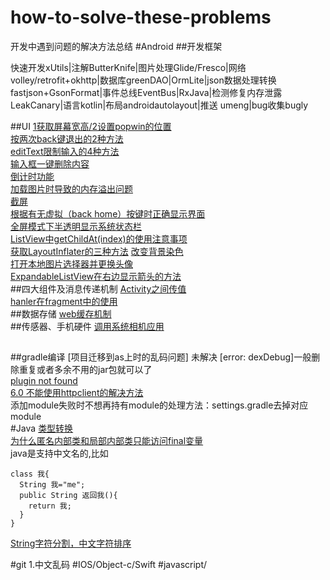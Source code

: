 # how-to-solve-these-problems
开发中遇到问题的解决方法总结
#Android
##开发框架

快速开发xUtils|注解ButterKnife|图片处理Glide/Fresco|网络volley/retrofit+okhttp|数据库greenDAO|OrmLite|json数据处理转换fastjson+GsonFormat|事件总线EventBus|RxJava|检测修复内存泄露 LeakCanary|语言kotlin|布局androidautolayout|推送 umeng|bug收集bugly

##UI
[1获取屏幕宽高/2设置popwin的位置](https://github.com/yan96in/problems/blob/master/getwindow-setpopwin.md)<br>
[按两次back键退出的2种方法](https://github.com/yan96in/problems/blob/master/back.java)<br>
[editText限制输入的4种方法](https://github.com/yan96in/problems/blob/master/edittext.java)<br>
[输入框一键删除内容](https://github.com/yan96in/problems/blob/master/edittextWithDelete.java)<br>
[倒计时功能](https://github.com/yan96in/problems/blob/master/countdown-timer.md)<br>
[加载图片时导致的内存溢出问题](https://github.com/yan96in/problems/blob/master/load-image-oom.md)<br>
[截屏](https://github.com/yan96in/problems/blob/master/screen-shot.md)<br>
[根据有无虚拟（back home）按键时正确显示界面](https://github.com/yan96in/problems/blob/master/menu-key)<br>
[全屏模式下半透明显示系统状态栏](https://github.com/yan96in/problems/blob/master/fullscreen-with-statusbar.md)<br>
[ListView中getChildAt(index)的使用注意事项](https://github.com/yan96in/problems/blob/master/getChildAt.md)<br>
[获取LayoutInflater的三种方法](https://github.com/yan96in/problems/blob/master/getLayoutInflater.md)
[改变背景染色](https://github.com/yan96in/problems/wiki/%E6%94%B9%E5%8F%98(%E8%AE%BE%E7%BD%AE)%E6%8E%A7%E4%BB%B6%E7%9A%84%E8%83%8C%E6%99%AFTint%E8%89%B2)<br>
[打开本地图片选择器并更换头像](https://github.com/yan96in/problems/blob/master/change-avatar.md)<br>
[ExpandableListView在右边显示箭头的方法](https://github.com/yan96in/problems/blob/master/expandable-right-indicator)<br>
##四大组件及消息传递机制
[Activity之间传值](https://github.com/yan96in/problems/blob/master/intent-value-transmit.md)<br>
[hanler在fragment中的使用](https://github.com/yan96in/problems/blob/master/handler.md)<br>
##数据存储
[web缓存机制](https://github.com/yan96in/problems/blob/master/web-cache)<br>
##传感器、手机硬件
[调用系统相机应用](https://github.com/yan96in/problems/blob/master/camera.md)<br>
##
##
##gradle编译
[项目迁移到as上时的乱码问题] 未解决
[error: dexDebug]一般删除重复或者多余不用的jar包就可以了<br>
[plugin not found](https://github.com/yan96in/problems/blob/master/plugin-not-found.md)<br>
[6.0 不能使用httpclient的解决方法](https://github.com/yan96in/problems/blob/master/use-httpclient-under-6.md)<br>
添加module失败时不想再持有module的处理方法：settings.gradle去掉对应module<br>
#Java
[类型转换](https://github.com/yan96in/problems/blob/master/type-conversion.md)<br>
[为什么匿名内部类和局部内部类只能访问final变量](https://github.com/yan96in/problems/blob/master/inner-class-and-final.md)<br>
java是支持中文名的,比如
```
class 我{ 
  String 我="me";
  public String 返回我(){
    return 我;
  }
}
```
[String字符分割，中文字符排序](https://github.com/yan96in/problems/blob/master/china-unicode.md)<br>

#git
1.中文乱码
#IOS/Object-c/Swift
#javascript/
